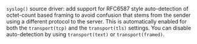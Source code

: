 `syslog()` source driver: add support for RFC6587 style auto-detection of
octet-count based framing to avoid confusion that stems from the sender
using a different protocol to the server.  This is automatically enabled for
both the `transport(tcp)` and the `transport(tls)` settings.  You can disable
auto-detection by using `transport(text)` or `transport(framed)`.
